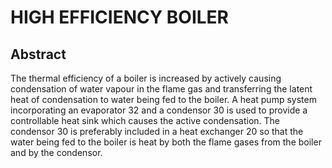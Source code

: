 # HIGH EFFICIENCY BOILER

## Abstract
The thermal efficiency of a boiler is increased by actively causing condensation of water vapour in the flame gas and transferring the latent heat of condensation to water being fed to the boiler. A heat pump system incorporating an evaporator 32 and a condensor 30 is used to provide a controllable heat sink which causes the active condensation. The condensor 30 is preferably included in a heat exchanger 20 so that the water being fed to the boiler is heat by both the flame gases from the boiler and by the condensor.